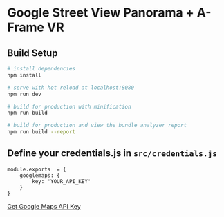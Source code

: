 # Google Street View Panorama + A-Frame VR

## Build Setup

``` bash
# install dependencies
npm install

# serve with hot reload at localhost:8080
npm run dev

# build for production with minification
npm run build

# build for production and view the bundle analyzer report
npm run build --report
```


## Define your credentials.js in `src/credentials.js`

```
module.exports  = {
	googlemaps: {
		key: 'YOUR_API_KEY'
	}
}

```

[Get Google Maps API Key](https://developers.google.com/maps/documentation/javascript/get-api-key)
